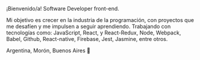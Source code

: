 ¡Bienvenido/a!
Software Developer front-end.

Mi objetivo es crecer en la industria de la programación, con proyectos que me desafíen y me impulsen a seguir aprendiendo.
Trabajando con tecnologías como: JavaScript, React, y React-Redux, Node, Webpack, Babel, Github, React-native, Firebase, Jest, Jasmine, entre otros.

Argentina, Morón, Buenos Aires 📍
